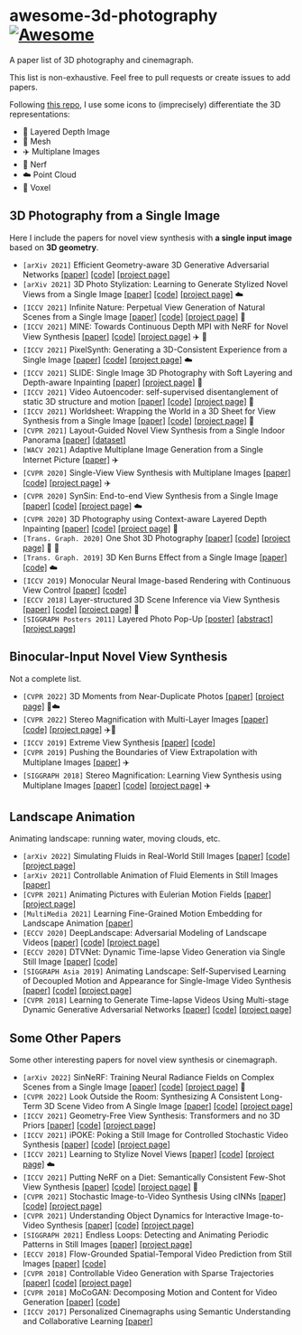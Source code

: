 # awesome-3d-photography [![Awesome](https://cdn.rawgit.com/sindresorhus/awesome/d7305f38d29fed78fa85652e3a63e154dd8e8829/media/badge.svg)](https://github.com/sindresorhus/awesome)
A paper list of 3D photography and cinemagraph.

This list is non-exhaustive. Feel free to pull requests or create issues to add papers.

Following [this repo](https://github.com/timzhang642/3D-Machine-Learning), I use some icons to (imprecisely) differentiate the 3D representations:
* :leaves: Layered Depth Image
* :gem: Mesh
* :airplane: Multiplane Images
* :taxi: Nerf
* :cloud: Point Cloud
* :space_invader: Voxel

## 3D Photography from a Single Image
Here I include the papers for novel view synthesis with **a single input image** based on **3D geometry**. 
- `[arXiv 2021]` Efficient Geometry-aware 3D Generative Adversarial Networks [[paper]](https://arxiv.org/pdf/2112.07945.pdf) [[code]](https://github.com/NVlabs/eg3d) [[project page]](https://matthew-a-chan.github.io/EG3D/)
- `[arXiv 2021]` 3D Photo Stylization: Learning to Generate Stylized Novel Views from a Single Image [[paper]](https://arxiv.org/pdf/2112.00169.pdf) [[code]](https://github.com/fmu2/3d_photo_stylization) [[project page]](http://pages.cs.wisc.edu/~fmu/style3d/) :cloud:
- `[ICCV 2021]` Infinite Nature: Perpetual View Generation of Natural Scenes from a Single Image [[paper]](https://arxiv.org/pdf/2012.09855.pdf) [[code]](https://github.com/google-research/google-research/tree/master/infinite_nature) [[project page]](https://infinite-nature.github.io/) :gem:
- `[ICCV 2021]` MINE: Towards Continuous Depth MPI with NeRF for Novel View Synthesis [[paper]](https://arxiv.org/pdf/2103.14910.pdf) [[code]](https://github.com/vincentfung13/MINE) [[project page]](https://vincentfung13.github.io/projects/mine/) :airplane: :taxi:
- `[ICCV 2021]` PixelSynth: Generating a 3D-Consistent Experience from a Single Image [[paper]](https://arxiv.org/pdf/2108.05892.pdf) [[code]](https://github.com/crockwell/pixelsynth) [[project page]](https://crockwell.github.io/pixelsynth/) :cloud:
- `[ICCV 2021]` SLIDE: Single Image 3D Photography with Soft Layering and Depth-aware Inpainting [[paper]](https://arxiv.org/pdf/2109.01068.pdf) [[project page]](https://varunjampani.github.io/slide/) :gem:
- `[ICCV 2021]` Video Autoencoder: self-supervised disentanglement of static 3D structure and motion [[paper]](https://arxiv.org/pdf/2110.02951.pdf) [[code]](https://github.com/zlai0/VideoAutoencoder/) [[project page]](https://zlai0.github.io/VideoAutoencoder/) :space_invader:
- `[ICCV 2021]` Worldsheet: Wrapping the World in a 3D Sheet for View Synthesis from a Single Image [[paper]](https://arxiv.org/pdf/2012.09854.pdf) [[code]](https://github.com/facebookresearch/worldsheet) [[project page]](https://worldsheet.github.io/) :gem:
- `[CVPR 2021]` Layout-Guided Novel View Synthesis from a Single Indoor Panorama [[paper]](https://openaccess.thecvf.com/content/CVPR2021/papers/Xu_Layout-Guided_Novel_View_Synthesis_From_a_Single_Indoor_Panorama_CVPR_2021_paper.pdf) [[dataset]](https://github.com/bluestyle97/PNVS)
- `[WACV 2021]` Adaptive Multiplane Image Generation from a Single Internet Picture [[paper]](https://openaccess.thecvf.com/content/WACV2021/papers/Luvizon_Adaptive_Multiplane_Image_Generation_From_a_Single_Internet_Picture_WACV_2021_paper.pdf) :airplane:
- `[CVPR 2020]` Single-View View Synthesis with Multiplane Images [[paper]](https://single-view-mpi.github.io/single_view_mpi.pdf) [[code]](https://github.com/google-research/google-research/tree/master/single_view_mpi) [[project page]](https://single-view-mpi.github.io/) :airplane:
- `[CVPR 2020]` SynSin: End-to-end View Synthesis from a Single Image [[paper]](https://arxiv.org/pdf/1912.08804.pdf) [[code]](https://github.com/facebookresearch/synsin) [[project page]](https://www.robots.ox.ac.uk/~ow/synsin.html) :cloud: 
- `[CVPR 2020]` 3D Photography using Context-aware Layered Depth Inpainting [[paper]](https://arxiv.org/pdf/2004.04727.pdf) [[code]](https://github.com/vt-vl-lab/3d-photo-inpainting) [[project page]](https://shihmengli.github.io/3D-Photo-Inpainting/) :leaves:
- `[Trans. Graph. 2020]` One Shot 3D Photography [[paper]](https://arxiv.org/pdf/2008.12298.pdf) [[code]](https://github.com/facebookresearch/one_shot_3d_photography) [[project page]](https://facebookresearch.github.io/one_shot_3d_photography/) :leaves: :gem:
- `[Trans. Graph. 2019]` 3D Ken Burns Effect from a Single Image [[paper]](https://arxiv.org/pdf/1909.05483.pdf) [[code]](https://github.com/sniklaus/3d-ken-burns) :cloud:
- `[ICCV 2019]` Monocular Neural Image-based Rendering with Continuous View Control [[paper]](https://arxiv.org/pdf/1901.01880.pdf) [[code]](https://github.com/xuchen-ethz/continuous_view_synthesis)
- `[ECCV 2018]` Layer-structured 3D Scene Inference via View Synthesis [[paper]](https://arxiv.org/pdf/1807.10264.pdf) [[code]](https://github.com/google/layered-scene-inference) [[project page]](https://shubhtuls.github.io/lsi/) :leaves:
- `[SIGGRAPH Posters 2011]` Layered Photo Pop-Up [[poster]](https://richardt.name/publications/photopopup/LayeredPhotoPopup-poster.pdf) [[abstract]](https://richardt.name/publications/photopopup/LayeredPhotoPopup-abstract.pdf) [[project page]](https://richardt.name/publications/photopopup/)

## Binocular-Input Novel View Synthesis
Not a complete list.
- `[CVPR 2022]` 3D Moments from Near-Duplicate Photos [[paper]](https://3d-moments.github.io/static/pdfs/3d_moments.pdf) [[project page]](https://3d-moments.github.io/) :leaves::cloud:
- `[CVPR 2022]` Stereo Magnification with Multi-Layer Images [[paper]](https://arxiv.org/pdf/2201.05023.pdf) [[code]](https://github.com/SamsungLabs/StereoLayers) [[project page]](https://samsunglabs.github.io/StereoLayers/) :airplane::gem:
- `[ICCV 2019]` Extreme View Synthesis [[paper]](https://arxiv.org/pdf/1812.04777) [[code]](https://github.com/NVlabs/extreme-view-synth)
- `[CVPR 2019]` Pushing the Boundaries of View Extrapolation with Multiplane Images [[paper]](https://openaccess.thecvf.com/content_CVPR_2019/papers/Srinivasan_Pushing_the_Boundaries_of_View_Extrapolation_With_Multiplane_Images_CVPR_2019_paper.pdf) :airplane:
- `[SIGGRAPH 2018]` Stereo Magnification: Learning View Synthesis using Multiplane Images [[paper]](https://dl.acm.org/doi/pdf/10.1145/3197517.3201323) [[code]](https://github.com/google/stereo-magnification) [[project page]](https://tinghuiz.github.io/projects/mpi/) :airplane:

## Landscape Animation
Animating landscape: running water, moving clouds, etc.
- `[arXiv 2022]` Simulating Fluids in Real-World Still Images [[paper]](https://arxiv.org/pdf/2204.11335.pdf) [[code]](https://github.com/simon3dv/SLR-SFS) [[project page]](https://simulatingfluids.github.io/)
- `[arXiv 2021]` Controllable Animation of Fluid Elements in Still Images [[paper]](https://arxiv.org/pdf/2112.03051v1.pdf)
- `[CVPR 2021]` Animating Pictures with Eulerian Motion Fields [[paper]](https://eulerian.cs.washington.edu/animating_pictures_2020.pdf) [[project page]](https://eulerian.cs.washington.edu/)
- `[MultiMedia 2021]` Learning Fine-Grained Motion Embedding for Landscape Animation [[paper]](https://arxiv.org/pdf/2109.02216.pdf)
- `[ECCV 2020]` DeepLandscape: Adversarial Modeling of Landscape Videos [[paper]](https://www.ecva.net/papers/eccv_2020/papers_ECCV/papers/123680256.pdf) [[code]](https://github.com/saic-mdal/deep-landscape) [[project page]](https://saic-mdal.github.io/deep-landscape/)
- `[ECCV 2020]` DTVNet: Dynamic Time-lapse Video Generation via Single Still Image [[paper]](https://www.ecva.net/papers/eccv_2020/papers_ECCV/papers/123500290.pdf) [[code]](https://github.com/zhangzjn/dtvnet)
- `[SIGGRAPH Asia 2019]` Animating Landscape: Self-Supervised Learning of Decoupled Motion and Appearance for Single-Image Video Synthesis [[paper]](https://arxiv.org/pdf/1910.07192.pdf) [[code]](https://github.com/endo-yuki-t/Animating-Landscape) [[project page]](http://www.cgg.cs.tsukuba.ac.jp/~endo/projects/AnimatingLandscape/)
- `[CVPR 2018]` Learning to Generate Time-lapse Videos Using Multi-stage Dynamic Generative Adversarial Networks [[paper]](https://arxiv.org/pdf/1709.07592.pdf) [[code]](https://github.com/weixiong-ur/mdgan) [[project page]](https://sites.google.com/site/whluoimperial/mdgan)

## Some Other Papers
Some other interesting papers for novel view synthesis or cinemagraph.
- `[arXiv 2022]` SinNeRF: Training Neural Radiance Fields on Complex Scenes from a Single Image [[paper]](https://arxiv.org/pdf/2204.00928.pdf) [[code]](https://github.com/Ir1d/SinNeRF) [[project page]](https://vita-group.github.io/SinNeRF/) :taxi:
- `[CVPR 2022]` Look Outside the Room: Synthesizing A Consistent Long-Term 3D Scene Video from A Single Image [[paper]](https://arxiv.org/abs/2203.09457) [[code]](https://github.com/xrenaa/Look-Outside-Room) [[project page]](https://xrenaa.github.io/look-outside-room/)
- `[ICCV 2021]` Geometry-Free View Synthesis: Transformers and no 3D Priors [[paper]](https://arxiv.org/pdf/2104.07652.pdf) [[code]](https://github.com/CompVis/geometry-free-view-synthesis) [[project page]](https://compvis.github.io/geometry-free-view-synthesis/)
- `[ICCV 2021]` iPOKE: Poking a Still Image for Controlled Stochastic Video Synthesis [[paper]](https://arxiv.org/pdf/2107.02790.pdf) [[code]](https://github.com/CompVis/ipoke) [[project page]](https://compvis.github.io/ipoke/)
- `[ICCV 2021]` Learning to Stylize Novel Views [[paper]](https://arxiv.org/pdf/2105.13509.pdf) [[code]](https://github.com/hhsinping/stylescene) [[project page]](https://hhsinping.github.io/3d_scene_stylization/) :cloud:
- `[ICCV 2021]` Putting NeRF on a Diet: Semantically Consistent Few-Shot View Synthesis [[paper]](https://arxiv.org/pdf/2104.00677.pdf) [[code]](https://github.com/ajayjain/DietNeRF) [[project page]](https://www.ajayj.com/dietnerf) :taxi:
- `[CVPR 2021]` Stochastic Image-to-Video Synthesis Using cINNs [[paper]](https://arxiv.org/pdf/2105.04551.pdf) [[code]](https://github.com/CompVis/image2video-synthesis-using-cINNs) [[project page]](https://compvis.github.io/image2video-synthesis-using-cINNs/)
- `[CVPR 2021]` Understanding Object Dynamics for Interactive Image-to-Video Synthesis [[paper]](https://arxiv.org/pdf/2106.11303.pdf) [[code]](https://github.com/CompVis/interactive-image2video-synthesis) [[project page]](https://compvis.github.io/interactive-image2video-synthesis/)
- `[SIGGRAPH 2021]` Endless Loops: Detecting and Animating Periodic Patterns in Still Images [[paper]](https://storage.googleapis.com/ltx-public-images/Endless_Loops__Detecting_and_animating_periodic_patterns_in_still_images.pdf) [[project page]](https://pub.res.lightricks.com/endless-loops/)
- `[ECCV 2018]` Flow-Grounded Spatial-Temporal Video Prediction from Still Images [[paper]](https://arxiv.org/pdf/1807.09755.pdf) [[code]](https://github.com/Yijunmaverick/FlowGrounded-VideoPrediction)
- `[CVPR 2018]` Controllable Video Generation with Sparse Trajectories [[paper]](https://vision.cornell.edu/se3/wp-content/uploads/2018/03/1575.pdf) [[code]](https://github.com/zekunhao1995/ControllableVideoGen) [[project page]](http://www.cs.cornell.edu/~xhuang/publication/videogen/)
- `[CVPR 2018]` MoCoGAN: Decomposing Motion and Content for Video Generation [[paper]](https://arxiv.org/pdf/1707.04993.pdf) [[code]](https://github.com/sergeytulyakov/mocogan)
- `[ICCV 2017]` Personalized Cinemagraphs using Semantic Understanding and Collaborative Learning [[paper]](https://openaccess.thecvf.com/content_ICCV_2017/papers/Oh_Personalized_Cinemagraphs_Using_ICCV_2017_paper.pdf)
